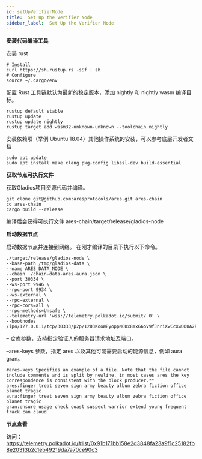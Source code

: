 ```yaml
---
id: setUpVerifierNode
title:  Set Up the Verifier Node
sidebar_label:  Set Up the Verifier Node
---
```



**安装代码编译工具**

安装 rust

```
# Install
curl https://sh.rustup.rs -sSf | sh
# Configure
source ~/.cargo/env
```

配置 Rust 工具链默认为最新的稳定版本，添加 nightly 和 nightly wasm 编译目标。
```
rustup default stable
rustup update
rustup update nightly
rustup target add wasm32-unknown-unknown --toolchain nightly
```
安装依赖项（举例 Ubuntu 18.04）其他操作系统的安装，可以参考底层开发者文档
```
sudo apt update
sudo apt install make clang pkg-config libssl-dev build-essential
```

**获取节点可执行文件**

获取Gladios项目资源代码并编译。
```
git clone git@github.com:aresprotocols/ares.git ares-chain
cd ares-chain
cargo build --release
```
编译后会获得可执行文件 ares-chain/target/release/gladios-node


**启动数据节点**

启动数据节点并连接到网络。
在刚才编译的目录下执行以下命令。
```
./target/release/gladios-node \
--base-path /tmp/gladios-data \
--name ARES_DATA_NODE \
--chain ./chain-data-ares-aura.json \
--port 30334 \
--ws-port 9946 \ 
--rpc-port 9934 \
--ws-external \
--rpc-external \
--rpc-cors=all \
--rpc-methods=Unsafe \
--telemetry-url 'wss://telemetry.polkadot.io/submit/ 0' \
--bootnodes /ip4/127.0.0.1/tcp/30333/p2p/12D3KooWEyoppNCUx8Yx66oV9fJnriXwCcXwDDUA2kj6vnc6iDEp
```

– 仓库参数，支持指定验证人的服务器请求地址及端口。

–ares-keys 参数，指定 ares 以及其他可能需要启动的能源信息，例如 aura gran。
```
#ares-keys Specifies an example of a file. Note that the file cannot include comments and is split by newline, in most cases ares the key correspondence is consistent with the block producer.**
ares:finger treat seven sign army beauty album zebra fiction office planet tragic
aura:finger treat seven sign army beauty album zebra fiction office planet tragic
gran:ensure usage check coast suspect warrior extend young frequent track can cloud
```

**节点查看**

访问：https://telemetry.polkadot.io/#list/0x91b171bb158e2d3848fa23a9f1c25182fb8e20313b2c1eb49219da7a70ce90c3
